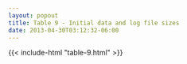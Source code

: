 ```yaml
---
layout: popout
title: Table 9 - Initial data and log file sizes
date: 2013-04-30T03:12:32-06:00
---
```


{{< include-html "table-9.html" >}}
